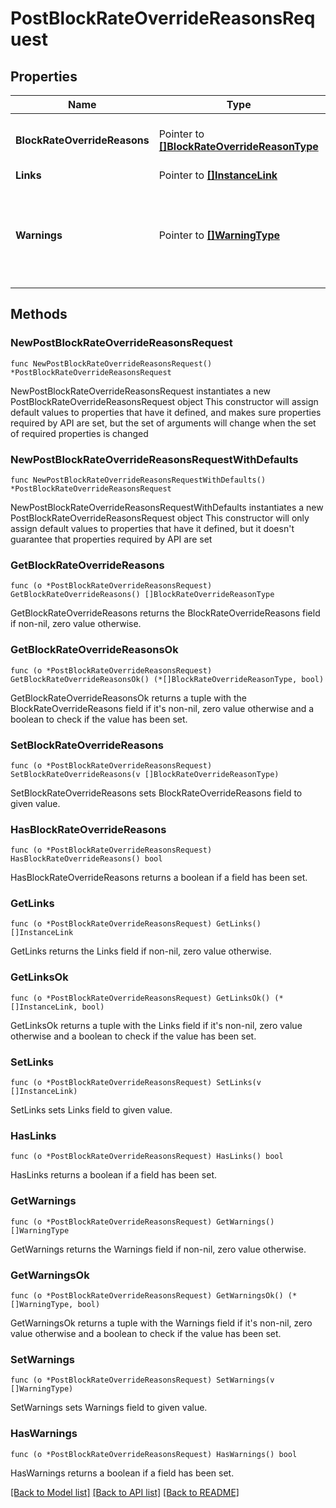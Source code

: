 # PostBlockRateOverrideReasonsRequest

## Properties

Name | Type | Description | Notes
------------ | ------------- | ------------- | -------------
**BlockRateOverrideReasons** | Pointer to [**[]BlockRateOverrideReasonType**](BlockRateOverrideReasonType.md) | List of Block Rate Override Reasons. | [optional] 
**Links** | Pointer to [**[]InstanceLink**](InstanceLink.md) |  | [optional] 
**Warnings** | Pointer to [**[]WarningType**](WarningType.md) | Used in conjunction with the Success element to define a business error. | [optional] 

## Methods

### NewPostBlockRateOverrideReasonsRequest

`func NewPostBlockRateOverrideReasonsRequest() *PostBlockRateOverrideReasonsRequest`

NewPostBlockRateOverrideReasonsRequest instantiates a new PostBlockRateOverrideReasonsRequest object
This constructor will assign default values to properties that have it defined,
and makes sure properties required by API are set, but the set of arguments
will change when the set of required properties is changed

### NewPostBlockRateOverrideReasonsRequestWithDefaults

`func NewPostBlockRateOverrideReasonsRequestWithDefaults() *PostBlockRateOverrideReasonsRequest`

NewPostBlockRateOverrideReasonsRequestWithDefaults instantiates a new PostBlockRateOverrideReasonsRequest object
This constructor will only assign default values to properties that have it defined,
but it doesn't guarantee that properties required by API are set

### GetBlockRateOverrideReasons

`func (o *PostBlockRateOverrideReasonsRequest) GetBlockRateOverrideReasons() []BlockRateOverrideReasonType`

GetBlockRateOverrideReasons returns the BlockRateOverrideReasons field if non-nil, zero value otherwise.

### GetBlockRateOverrideReasonsOk

`func (o *PostBlockRateOverrideReasonsRequest) GetBlockRateOverrideReasonsOk() (*[]BlockRateOverrideReasonType, bool)`

GetBlockRateOverrideReasonsOk returns a tuple with the BlockRateOverrideReasons field if it's non-nil, zero value otherwise
and a boolean to check if the value has been set.

### SetBlockRateOverrideReasons

`func (o *PostBlockRateOverrideReasonsRequest) SetBlockRateOverrideReasons(v []BlockRateOverrideReasonType)`

SetBlockRateOverrideReasons sets BlockRateOverrideReasons field to given value.

### HasBlockRateOverrideReasons

`func (o *PostBlockRateOverrideReasonsRequest) HasBlockRateOverrideReasons() bool`

HasBlockRateOverrideReasons returns a boolean if a field has been set.

### GetLinks

`func (o *PostBlockRateOverrideReasonsRequest) GetLinks() []InstanceLink`

GetLinks returns the Links field if non-nil, zero value otherwise.

### GetLinksOk

`func (o *PostBlockRateOverrideReasonsRequest) GetLinksOk() (*[]InstanceLink, bool)`

GetLinksOk returns a tuple with the Links field if it's non-nil, zero value otherwise
and a boolean to check if the value has been set.

### SetLinks

`func (o *PostBlockRateOverrideReasonsRequest) SetLinks(v []InstanceLink)`

SetLinks sets Links field to given value.

### HasLinks

`func (o *PostBlockRateOverrideReasonsRequest) HasLinks() bool`

HasLinks returns a boolean if a field has been set.

### GetWarnings

`func (o *PostBlockRateOverrideReasonsRequest) GetWarnings() []WarningType`

GetWarnings returns the Warnings field if non-nil, zero value otherwise.

### GetWarningsOk

`func (o *PostBlockRateOverrideReasonsRequest) GetWarningsOk() (*[]WarningType, bool)`

GetWarningsOk returns a tuple with the Warnings field if it's non-nil, zero value otherwise
and a boolean to check if the value has been set.

### SetWarnings

`func (o *PostBlockRateOverrideReasonsRequest) SetWarnings(v []WarningType)`

SetWarnings sets Warnings field to given value.

### HasWarnings

`func (o *PostBlockRateOverrideReasonsRequest) HasWarnings() bool`

HasWarnings returns a boolean if a field has been set.


[[Back to Model list]](../README.md#documentation-for-models) [[Back to API list]](../README.md#documentation-for-api-endpoints) [[Back to README]](../README.md)


